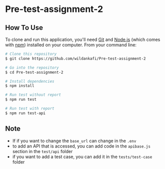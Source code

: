 # Pre-test-assignment-2

## How To Use

To clone and run this application, you'll need [Git](https://git-scm.com) and [Node.js](https://nodejs.org/en/download/) (which comes with [npm](http://npmjs.com)) installed on your computer. From your command line:

```bash
# Clone this repository
$ git clone https://github.com/wildankafi/Pre-test-assignment-2

# Go into the repository
$ cd Pre-test-assignment-2

# Install dependencies
$ npm install

# Run test without report
$ npm run test

# Run test with report
$ npm run test-api
```

## Note
- If if you want to change the `base_url` can change in the `.env`
- to add an API that is accessed, you can add code in the `apibase.js` section in the `test/api` folder
- if you want to add a test case, you can add it in the `tests/test-case` folder
